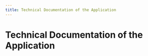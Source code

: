 ```yaml
---
title: Technical Documentation of the Application
---
```

# Technical Documentation of the Application

